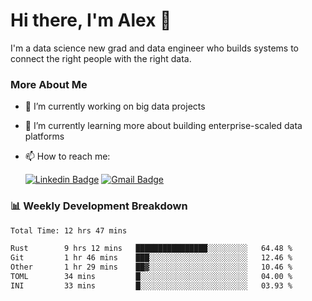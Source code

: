 # Hi there, I'm Alex  👋

I'm a data science new grad and data engineer who builds systems to connect the right people with the right data. 

### More About Me

- 🔭 I’m currently working on big data projects
- 🌱 I’m currently learning more about building enterprise-scaled data platforms
- 📫 How to reach me:

  [![Linkedin Badge](https://img.shields.io/badge/LinkedIn-0077B5?style=for-the-badge&logo=linkedin&logoColor=white)](https://www.linkedin.com/in/itsalexchen) [![Gmail Badge](https://img.shields.io/badge/Gmail-D14836?style=for-the-badge&logo=gmail&logoColor=white)](mailto:itsalexchen@gmail.com)




### 📊 Weekly Development Breakdown
<!--START_SECTION:waka-->

```txt
Total Time: 12 hrs 47 mins

Rust        9 hrs 12 mins   ████████████████░░░░░░░░░   64.48 %
Git         1 hr 46 mins    ███░░░░░░░░░░░░░░░░░░░░░░   12.46 %
Other       1 hr 29 mins    ██▓░░░░░░░░░░░░░░░░░░░░░░   10.46 %
TOML        34 mins         █░░░░░░░░░░░░░░░░░░░░░░░░   04.00 %
INI         33 mins         █░░░░░░░░░░░░░░░░░░░░░░░░   03.93 %
```

<!--END_SECTION:waka-->
